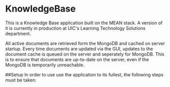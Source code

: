 # KnowledgeBase
This is a Knowledge Base application built on the MEAN stack. A version of it is currently in production at UIC's Learning Technology Solutions department.

All active documents are retrieved form the MongoDB and cached on server startup. Every time documents are updated via the GUI, updates to the document cache is queued on the server and seperately for MongoDB. This is to ensure that documents are up-to-date on the server, even if the MongoDB is temporarily unreachable. 

##Setup
In order to use use the application to its fullest, the following steps must be taken:
